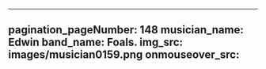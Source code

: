 ------
pagination_pageNumber: 148
musician_name: Edwin
band_name: Foals.
img_src: images/musician0159.png
onmouseover_src: 
------